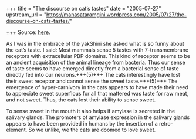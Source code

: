+++
title = "The discourse on cat’s tastes"
date = "2005-07-27"
upstream_url = "https://manasataramgini.wordpress.com/2005/07/27/the-discourse-on-cats-tastes/"

+++
Source: [here](https://manasataramgini.wordpress.com/2005/07/27/the-discourse-on-cats-tastes/).

As I was in the embrace of the yakShini she asked what is so funny about the cat’s taste. I said: Most mammals sense 5 tastes with 7-transmembrane receptors with extracellular PBP domains. This kind of receptor seems to be an ancient acquisition of the animal lineage from bacteria. Thus our sense of taste seems to have emerged directly from a bacterial sense of taste directly fed into our neurons.+++(5)+++ The cats interestingly have lost their sweet receptor and cannot sense the sweet taste.+++(5)+++ The emergence of hyper-carnivory in the cats appears to have made their need to appreciate sweet superflous for all that mattered was taste for raw meat, and not sweet. Thus, the cats lost their ability to sense sweet.

To sense sweet in the mouth it also helps if amylase is secreted in the salivary glands. The promoters of amylase expression in the salivary glands appears to have been provided in humans by the insertion of a retro-element. So we unlike, we the cats are doomed to love sweet.

